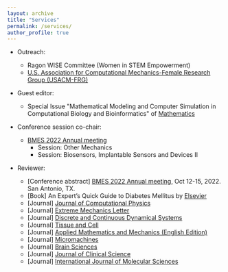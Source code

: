 ```yaml
---
layout: archive
title: "Services"
permalink: /services/
author_profile: true
---
```

- Outreach:

  - Ragon WISE Committee (Women in STEM Empowerment)
  - [U.S. Association for Computational Mechanics-Female Research Group (USACM-FRG)](https://frgusacm.org/)

- Guest editor:
  - Special Issue "Mathematical Modeling and Computer Simulation in Computational Biology and Bioinformatics" of [Mathematics](https://www.mdpi.com/journal/mathematics)

- Conference session co-chair:
  - [BMES 2022 Annual meeting](https://www.bmes.org/annualmeeting)
    - Session: Other Mechanics
    - Session: Biosensors, Implantable Sensors and Devices II
- Reviewer:
  - [Conference abstract] [BMES 2022 Annual meeting](https://www.bmes.org/annualmeeting), Oct 12-15, 2022. San Antonio, TX.
  - [Book] An Expert’s Quick Guide to Diabetes Mellitus by [Elsevier](https://www.elsevier.com)  
  - [Journal] [Journal of Computational Physics](https://www.journals.elsevier.com/journal-of-computational-physics)
  - [Journal] [Extreme Mechanics Letter](https://www.sciencedirect.com/journal/extreme-mechanics-letters)
  - [Journal] [Discrete and Continuous Dynamical Systems](https://www.aimsciences.org/journal/1937-1632)
  - [Journal] [Tissue and Cell](https://www.sciencedirect.com/journal/tissue-and-cell)
  - [Journal] [Applied Mathematics and Mechanics (English Edition)](https://www.springer.com/journal/10483)
  - [Journal] [Micromachines](https://www.mdpi.com/journal/micromachines)
  - [Journal] [Brain Sciences](https://www.mdpi.com/journal/brainsci)
  - [Journal] [Journal of Clinical Science](https://www.mdpi.com/journal/jcm)
  - [Journal] [International Journal of Molecular Sciences](https://www.mdpi.com/journal/ijms)
  

